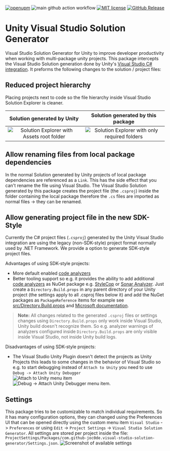 [![openupm](https://img.shields.io/npm/v/com.github-joc0de.visual-studio-solution-generator?label=openupm&registry_uri=https://package.openupm.com)](https://openupm.com/packages/com.github-joc0de.visual-studio-solution-generator/) ![main github action workflow](https://github.com/JoC0de/UnityVisualStudioSolutionGenerator/actions/workflows/main.yml/badge.svg) [![MIT license](https://img.shields.io/badge/license-MIT-blue.svg)](LICENSE) [![GitHub Release](https://img.shields.io/github/v/release/JoC0de/UnityVisualStudioSolutionGenerator.svg)](https://github.com/JoC0de/UnityVisualStudioSolutionGenerator/releases/latest)

# Unity Visual Studio Solution Generator

Visual Studio Solution Generator for Unity to improve developer productivity when working with multi-package unity projects.
This package intercepts the Visual Studio Solution generation done by Unity's [Visual Studio C# integration](https://docs.unity3d.com/Manual/VisualStudioIntegration.html). It preforms the following changes to the solution / project files:

## Reduced project hierarchy

Placing projects next to code so the file hierarchy inside Visual Studio Solution Explorer is cleaner.

|                                  Solution generated by Unity                                  |                                   Solution generated by this package                                    |
| :-------------------------------------------------------------------------------------------: | :-----------------------------------------------------------------------------------------------------: |
| ![Solution Explorer with Assets root folder](docs/img/RootTestProject-generated-by-unity.png) | ![Solution Explorer with only required folders](docs/img/RootTestProject-generated-by-this-package.png) |

## Allow renaming files from local package dependencies

In the normal Solution generated by Unity projects of local package dependencies are referenced as a `Link`. This has the side effect that you can't rename the file using Visual Studio. The Visual Studio Solution generated by this package creates the project file (the `.csproj`) inside the folder containing the local package therefore the `.cs` files are imported as normal files -> they can be renamed.

## Allow generating project file in the new SDK-Style

Currently the C# project files (`.csproj`) generated by the Unity Visual Studio integration are using the legacy (non-SDK-style) project format normally used by .NET Framework. We provide a option to generate SDK-style project files.

Advantages of using SDK-style projects:

-   More default enabled [code analyzers](https://learn.microsoft.com/en-us/visualstudio/code-quality/roslyn-analyzers-overview)
-   Better tooling support so e.g. it provides the ability to add additional [code analyzers](https://learn.microsoft.com/en-us/visualstudio/code-quality/roslyn-analyzers-overview) as NuGet package e.g. [StyleCop](https://www.nuget.org/packages/StyleCop.Analyzers/) or [Sonar Analyzer](https://www.nuget.org/packages/SonarAnalyzer.CSharp/). Just create a `Directory.Build.props` in any parent directory of your Unity project (the settings apply to all .csproj files below it) and add the NuGet packages as `PackageReference` items for example see [src/Directory.Build.props](src/Directory.Build.props) and [Microsoft documentation](https://learn.microsoft.com/en-us/visualstudio/msbuild/customize-by-directory).

> **Note:** All changes related to the generated `.csproj` files or settings changes using `Directory.Build.props` only work inside Visual Studio, Unity build doesn't recognize them. So e.g. analyzer warnings of analyzers configured inside `Directory.Build.props` are only visible inside Visual Studio, not inside Unity build logs.

Disadvantages of using SDK-style projects:

-   The Visual Studio Unity Plugin doesn't detect the projects as Unity Projects this leads to some changes in the behavior of Visual Studio so e.g. to start debugging instead of `Attach to Unity` you need to use `Debug -> Attach Unity Debugger`<br />
    ![Attach to Unity menu item](docs/img/attach-to-unity.png) ![Debug -> Attach Unity Debugger menu item](docs/img/attach-unity-debuger.png).

## Settings

This package tries to be customizable to match individual requirements. So it has many configuration options, they can changed using the Preferences UI that can be opened directly using the custom menu item `Visual Studio` -> `Preferences` or using `Edit` -> `Project Settings` -> `Visual Studio Solution Generator`. All settings are stored per project inside the file: `ProjectSettings/Packages/com.github-joc0de.visual-studio-solution-generator/Settings.json`. ![Screenshot of available settings](docs/img/settings.png)
